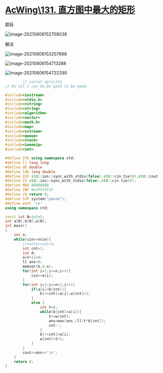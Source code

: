 # [AcWing\131. 直方图中最大的矩形](https://www.acwing.com/problem/content/133/)

题目

![image-20210606152708038](C:\Users\pengxin\AppData\Roaming\Typora\typora-user-images\image-20210606152708038.png)

解法

![image-20210606153257698](C:\Users\pengxin\AppData\Roaming\Typora\typora-user-images\image-20210606153257698.png)

![image-20210606154713288](C:\Users\pengxin\AppData\Roaming\Typora\typora-user-images\image-20210606154713288.png)

![image-20210606154722290](C:\Users\pengxin\AppData\Roaming\Typora\typora-user-images\image-20210606154722290.png)

```c++
        // violet apricity
// Do all I can do.Do good to be good.

#include<iostream>
#include<stdio.h>
#include<cstring>
#include<string>
#include<algorithm>
#include<vector>
#include<math.h>
#include<map>
#include<sstream>
#include<queue>
#include<stack>
#include<iomanip>
#include<set>

#define STD using namespace std;
#define ll long long
#define db double
#define ldb long double
#define IOS std::ios::sync_with_stdio(false),std::cin.tie(0),std::cout.tie(0);
#define IS std::ios::sync_with_stdio(false),std::cin.tie(0);
#define MAX 88888888
#define INF 0x3f3f3f3f
#define r0 return 0;
#define SYP system("pause");
#define endl '\n'
using namespace std;

const int N=1e5+5;
int a[N],b[N],w[N];
int main()
{
    int n;
    while(cin>>n&&n){
        //vector<int>a;
        int cnt=1;
        int d;
        a[n+1]=0;
        ll ans=0;
        memset(b,0,n);
        for(int i=1;i<=n;i++){
            cin>>a[i];
        }
        for(int i=1;i<=n+1;i++){
            if(a[i]>b[cnt]){
                b[++cnt]=a[i];w[cnt]=1;
            }
            else {
                int t=0;
                while(b[cnt]>a[i]){
                    t+=w[cnt];
                    ans=max(ans,(ll)t*b[cnt]);
                    cnt--;
                }
                b[++cnt]=a[i];
                w[cnt]=t+1;
            }
        }
        cout<<ans<<'\n';
    }
    return 0;
}

```

